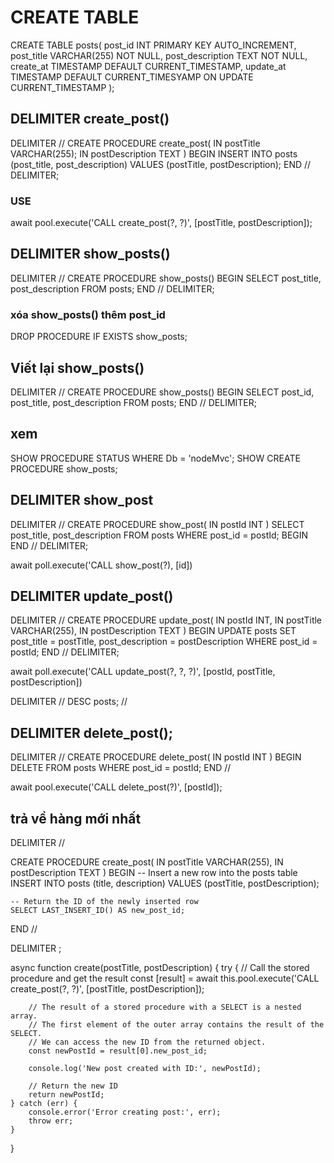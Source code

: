 # CREATE TABLE

CREATE TABLE posts(
    post_id INT PRIMARY KEY AUTO_INCREMENT,
    post_title VARCHAR(255) NOT NULL,
    post_description TEXT NOT NULL,
    create_at TIMESTAMP DEFAULT CURRENT_TIMESTAMP,
    update_at TIMESTAMP DEFAULT CURRENT_TIMESYAMP ON UPDATE CURRENT_TIMESTAMP
);

## DELIMITER create_post()
DELIMITER //
CREATE PROCEDURE create_post(
    IN postTitle VARCHAR(255);
    IN postDescription TEXT
)
BEGIN
    INSERT INTO posts (post_title, post_description)
    VALUES (postTitle, postDescription);
END //
DELIMITER;
### USE
await pool.execute('CALL create_post(?, ?)',
[postTitle, postDescription]);
## DELIMITER show_posts()
DELIMITER //
CREATE PROCEDURE show_posts()
BEGIN
    SELECT post_title, post_description FROM posts;
END //
DELIMITER;
### xóa show_posts() thêm post_id
DROP PROCEDURE IF EXISTS show_posts;
## Viết lại show_posts()
DELIMITER //
CREATE PROCEDURE show_posts()
BEGIN
    SELECT post_id, post_title, post_description FROM posts;
END //
DELIMITER;

## xem
SHOW PROCEDURE STATUS WHERE Db = 'nodeMvc';
SHOW CREATE PROCEDURE show_posts;

## DELIMITER show_post

DELIMITER //
CREATE PROCEDURE show_post(
    IN postId INT
)
    SELECT post_title, post_description FROM posts WHERE post_id = postId;
BEGIN
END //
DELIMITER;


await poll.execute('CALL show_post(?), [id])

## DELIMITER update_post()

DELIMITER //
CREATE PROCEDURE update_post(
    IN postId INT,
    IN postTitle VARCHAR(255),
    IN postDescription TEXT
)
BEGIN
    UPDATE posts SET post_title = postTitle, post_description = postDescription WHERE post_id = postId;
END //
DELIMITER;


await poll.execute('CALL update_post(?, ?, ?)', [postId, postTitle, postDescription])

DELIMITER //
DESC posts;
//

## DELIMITER delete_post();

DELIMITER //
CREATE PROCEDURE delete_post(
    IN postId INT
)
BEGIN
    DELETE FROM posts WHERE post_id = postId;
END //


await pool.execute('CALL delete_post(?)', [postId]);

## trả về hàng mới nhất
DELIMITER //

CREATE PROCEDURE create_post(
    IN postTitle VARCHAR(255),
    IN postDescription TEXT
)
BEGIN
    -- Insert a new row into the posts table
    INSERT INTO posts (title, description) VALUES (postTitle, postDescription);
    
    -- Return the ID of the newly inserted row
    SELECT LAST_INSERT_ID() AS new_post_id;
END //

DELIMITER ;


async function create(postTitle, postDescription) {
    try {
        // Call the stored procedure and get the result
        const [result] = await this.pool.execute('CALL create_post(?, ?)', [postTitle, postDescription]);
        
        // The result of a stored procedure with a SELECT is a nested array.
        // The first element of the outer array contains the result of the SELECT.
        // We can access the new ID from the returned object.
        const newPostId = result[0].new_post_id;
        
        console.log('New post created with ID:', newPostId);
        
        // Return the new ID
        return newPostId;
    } catch (err) {
        console.error('Error creating post:', err);
        throw err;
    }
}